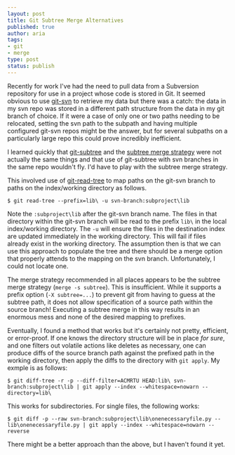 ```yaml
---
layout: post
title: Git Subtree Merge Alternatives
published: true
author: aria
tags:
- git
- merge
type: post
status: publish
---
```


Recently for work I've had the need to pull data from a Subversion repository for use in a project whose code is stored in Git.  It seemed obvious to use [git-svn](https://www.kernel.org/pub/software/scm/git/docs/git-svn.html) to retrieve my data but there was a catch: the data in my svn repo was stored in a different path structure from the data in my git branch of choice.  If it were a case of only one or two paths needing to be relocated, setting the svn path to the subpath and having multiple configured git-svn repos might be the answer, but for several subpaths on a particularly large repo this could prove incredibly inefficient.

I learned quickly that [git-subtree](https://github.com/git/git/blob/master/contrib/subtree/git-subtree.txt) and the [subtree merge strategy](http://git-scm.com/book/en/v1/Git-Tools-Subtree-Merging) were not actually the same things and that use of git-subtree with svn branches in the same repo wouldn't fly.  I'd have to play with the subtree merge strategy.

This involved use of [git-read-tree](https://www.kernel.org/pub/software/scm/git/docs/git-read-tree.html) to map paths on the git-svn branch to paths on the index/working directory as follows.

    $ git read-tree --prefix=lib\ -u svn-branch:subproject\lib

Note the `:subproject\lib` after the git-svn branch name. The files in that directory within the git-svn branch will be read to the prefix `lib\` in the local index/working directory. The `-u` will ensure the files in the destination index are updated immediately in the working directory.  This will fail if files already exist in the working directory.  The assumption then is that we can use this approach to populate the tree and there should be a merge option that properly attends to the mapping on the svn branch.  Unfortunately, I could not locate one.

The merge strategy recommended in all places appears to be the subtree merge strategy (`merge -s subtree`). This is insufficient. While it supports a prefix option (`-X subtree=...`) to prevent git from having to guess at the subtree path, it does not allow specification of a source path within the source branch!  Executing a subtree merge in this way results in an enormous mess and none of the desired mapping to prefixes.

Eventually, I found a method that works but it's certainly not pretty, efficient, or error-proof.  If one knows the directory structure will be in place _for sure_, and one filters out volatile actions like deletes as necessary, one can produce diffs of the source branch path against the prefixed path in the working directory, then apply the diffs to the directory with `git apply`.  My exmple is as follows:

    $ git diff-tree -r -p --diff-filter=ACMRTU HEAD:lib\ svn-branch:subproject\lib | git apply --index --whitespace=nowarn --directory=lib\

This works for subdirectories.  For single files, the following works:

    $ git diff -p --raw svn-branch:subproject\lib\onenecessaryfile.py -- lib\onenecessaryfile.py | git apply --index --whitespace=nowarn --reverse

There might be a better approach than the above, but I haven't found it yet.
